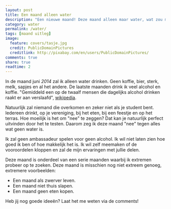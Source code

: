 ```yaml
---
layout: post
title: Een maand alleen water
description: "Een nieuwe maand! Deze maand alleen maar water, wat zou me dat brengen?"
category: water
permalink: /water/
tags: [maand uitleg]
image:
  feature: covers/tasje.jpg
  credit: PublicDomainPictures
  creditlink: http://pixabay.com/en/users/PublicDomainPictures/
comments: true
share: true
readtime: 2
---
```


In de maand juni *2014* zal ik alleen water drinken. Geen koffie, bier, sterk, melk, sapjes en al het andere. De laatste maanden drink ik veel alcohol en koffie. "Gemiddeld een op de twaalf mensen die dagelijks alcohol drinken raakt er aan verslaafd", [wikipedia](http://nl.wikipedia.org/wiki/Alcoholist#Hoeveel_is_veel).

Natuurlijk zal niemand die overkomen en zeker niet als je student bent. Iedereen drinkt, op je vereniging, bij het eten, bij een feestje en op het terras. Hoe moeilijk is het om "nee" te zeggen? Dat kan je natuurlijk perfect uitvinden door het te testen. Daarom zeg ik deze maand "nee" tegen alles wat geen water is.

Ik zal geen ambassadeur spelen voor geen alcohol. Ik wil niet laten zien hoe goed ik ben of hoe makkelijk het is. Ik wil zelf meemaken of de vooroordelen kloppen en zal de mijn ervaringen met jullie delen.

Deze maand is onderdeel van een serie maanden waarbij ik extremen probeer op te zoeken. Deze maand is misschien nog niet extreem genoeg, extremere voorbeelden:

 - Een maand als zwerver leven.
 - Een maand niet thuis slapen.
 - Een maand geen eten kopen.

Heb jij nog goede ideeën? Laat het me weten via de comments!

